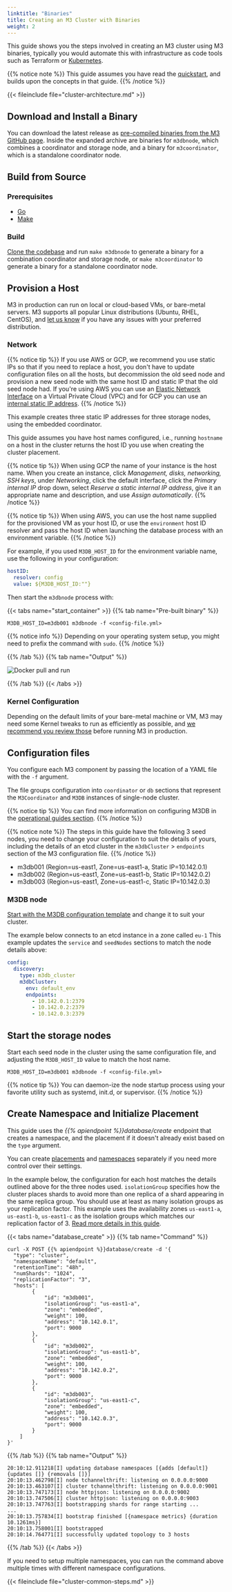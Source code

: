 ```yaml
---
linktitle: "Binaries"
title: Creating an M3 Cluster with Binaries
weight: 2
---
```


This guide shows you the steps involved in creating an M3 cluster using M3 binaries, typically you would automate this with infrastructure as code tools such as Terraform or [Kubernetes](/docs/operator).

{{% notice note %}}
This guide assumes you have read the [quickstart](/docs/quickstart/binaries), and builds upon the concepts in that guide.
{{% /notice %}}

{{< fileinclude file="cluster-architecture.md" >}}

## Download and Install a Binary

You can download the latest release as [pre-compiled binaries from the M3 GitHub page](https://github.com/m3db/m3/releases/latest). Inside the expanded archive are binaries for `m3dbnode`, which combines a coordinator and storage node, and a binary for `m3coordinator`, which is a standalone coordinator node.

## Build from Source

### Prerequisites

-   [Go](https://golang.org/dl/)
-   [Make](https://www.gnu.org/software/make/)

### Build

[Clone the codebase](https://github.com/m3db/m3) and run `make m3dbnode` to generate a binary for a combination coordinator and storage node, or `make m3coordinator` to generate a binary for a standalone coordinator node.

## Provision a Host

M3 in production can run on local or cloud-based VMs, or bare-metal servers. M3 supports all popular Linux distributions (Ubuntu, RHEL, CentOS), and [let us know](https://github.com/m3db/m3/issues/new/choose) if you have any issues with your preferred distribution.

### Network

{{% notice tip %}}
If you use AWS or GCP, we recommend you use static IPs so that if you need to replace a host, you don't have to update configuration files on all the hosts, but decommission the old seed node and provision a new seed node with the same host ID and static IP that the old seed node had. If you're using AWS you can use an [Elastic Network Interface](https://docs.aws.amazon.com/AWSEC2/latest/UserGuide/using-eni.html) on a Virtual Private Cloud (VPC) and for GCP you can use an [internal static IP address](https://cloud.google.com/compute/docs/ip-addresses/reserve-static-internal-ip-address).
{{% /notice %}}

This example creates three static IP addresses for three storage nodes, using the embedded coordinator.

This guide assumes you have host names configured, i.e., running `hostname` on a host in the cluster returns the host ID you use when creating the cluster placement.

{{% notice tip %}}
When using GCP the name of your instance is the host name. When you create an instance, click _Management, disks, networking, SSH keys_, under _Networking_, click the default interface, click the _Primary internal IP_ drop down, select _Reserve a static internal IP address_, give it an appropriate name and description, and use _Assign automatically_.
{{% /notice %}}

{{% notice tip %}}
When using AWS, you can use the host name supplied for the provisioned VM as your host ID, or use the `environment` host ID resolver and pass the host ID when launching the database process with an environment variable.
{{% /notice %}}

For example, if you used `M3DB_HOST_ID` for the environment variable name, use the following in your configuration:

```yaml
hostID:
  resolver: config
  value: ${M3DB_HOST_ID:""}
```

Then start the `m3dbnode` process with:

{{< tabs name="start_container" >}}
{{% tab name="Pre-built binary" %}}

```shell
M3DB_HOST_ID=m3db001 m3dbnode -f <config-file.yml>
```

{{% notice info %}}
Depending on your operating system setup, you might need to prefix the command with `sudo`.
{{% /notice %}}

{{% /tab %}}
{{% tab name="Output" %}}

<!-- TODO: Perfect image, pref with terminalizer -->

<!-- TODO: Update image -->

![Docker pull and run](/docker-install.gif)

{{% /tab %}}
{{< /tabs >}}

### Kernel Configuration

Depending on the default limits of your bare-metal machine or VM, M3 may need some Kernel tweaks to run as efficiently as possible, and [we recommend you review those](/docs/operational_guide/kernel_configuration) before running M3 in production.

## Configuration files

You configure each M3 component by passing the location of a YAML file with the `-f` argument.

The file groups configuration into `coordinator` or `db` sections that represent the `M3Coordinator` and `M3DB` instances of single-node cluster.

{{% notice tip %}}
You can find more information on configuring M3DB in the [operational guides section](/docs/operational_guide/).
{{% /notice %}}

{{% notice note %}}
The steps in this guide have the following 3 seed nodes, you need to change your configuration to suit the details of yours, including the details of an etcd cluster in the `m3dbCluster` > `endpoints` section of the M3 configuration file.
{{% /notice %}}

-   m3db001 (Region=us-east1, Zone=us-east1-a, Static IP=10.142.0.1)
-   m3db002 (Region=us-east1, Zone=us-east1-b, Static IP=10.142.0.2)
-   m3db003 (Region=us-east1, Zone=us-east1-c, Static IP=10.142.0.3)

### M3DB node

[Start with the M3DB configuration template](https://github.com/m3db/m3/blob/master/src/dbnode/config/m3dbnode-cluster-template.yml) and change it to suit your cluster.

The example below connects to an etcd instance in a zone called `eu-1`
This example updates the `service` and `seedNodes` sections to match the node details above:

<!-- TODO: Add more details on config items here -->

```yaml
config:
  discovery: 
    type: m3db_cluster 
    m3dbCluster: 
      env: default_env
      endpoints:
        - 10.142.0.1:2379
        - 10.142.0.2:2379
        - 10.142.0.3:2379
```

## Start the storage nodes

Start each seed node in the cluster using the same configuration file, and adjusting the `M3DB_HOST_ID` value to match the host name.

```shell
M3DB_HOST_ID=m3db001 m3dbnode -f <config-file.yml>
```

{{% notice tip %}}
You can daemon-ize the node startup process using your favorite utility such as systemd, init.d, or supervisor.
{{% /notice %}}

## Create Namespace and Initialize Placement

<!-- TODO: Again partialise and include across guides when complete -->

<!-- TODO: Probably take this example up a notch for the how to guides -->

This guide uses the _{{% apiendpoint %}}database/create_ endpoint that creates a namespace, and the placement if it doesn't already exist based on the `type` argument.

You can create [placements](/docs/operational_guide/placement_configuration/) and [namespaces](/docs/operational_guide/namespace_configuration/#advanced-hard-way) separately if you need more control over their settings.

In the example below, the configuration for each host matches the details outlined above for the three nodes used. `isolationGroup` specifies how the cluster places shards to avoid more than one replica of a shard appearing in the same replica group. You should use at least as many isolation groups as your replication factor. This example uses the availability zones `us-east1-a`, `us-east1-b`, `us-east1-c` as the isolation groups which matches our replication factor of 3. [Read more details in this guide](/docs/operational_guide/replication_and_deployment_in_zones).

{{< tabs name="database_create" >}}
{{% tab name="Command" %}}

<!-- TODO: create partial -->

```shell
curl -X POST {{% apiendpoint %}}database/create -d '{
  "type": "cluster",
  "namespaceName": "default",
  "retentionTime": "48h",
  "numShards": "1024",
  "replicationFactor": "3",
  "hosts": [
        {
            "id": "m3db001",
            "isolationGroup": "us-east1-a",
            "zone": "embedded",
            "weight": 100,
            "address": "10.142.0.1",
            "port": 9000
        },
        {
            "id": "m3db002",
            "isolationGroup": "us-east1-b",
            "zone": "embedded",
            "weight": 100,
            "address": "10.142.0.2",
            "port": 9000
        },
        {
            "id": "m3db003",
            "isolationGroup": "us-east1-c",
            "zone": "embedded",
            "weight": 100,
            "address": "10.142.0.3",
            "port": 9000
        }
    ]
}'
```

{{% /tab %}}
{{% tab name="Output" %}}

```shell
20:10:12.911218[I] updating database namespaces [{adds [default]} {updates []} {removals []}]
20:10:13.462798[I] node tchannelthrift: listening on 0.0.0.0:9000
20:10:13.463107[I] cluster tchannelthrift: listening on 0.0.0.0:9001
20:10:13.747173[I] node httpjson: listening on 0.0.0.0:9002
20:10:13.747506[I] cluster httpjson: listening on 0.0.0.0:9003
20:10:13.747763[I] bootstrapping shards for range starting ...
...
20:10:13.757834[I] bootstrap finished [{namespace metrics} {duration 10.1261ms}]
20:10:13.758001[I] bootstrapped
20:10:14.764771[I] successfully updated topology to 3 hosts
```

{{% /tab %}}
{{< /tabs >}}

If you need to setup multiple namespaces, you can run the command above multiple times with different namespace configurations.

{{< fileinclude file="cluster-common-steps.md" >}}

<!-- ## Next Steps

This quickstart covered getting a single-node M3DB cluster running, and writing and querying metrics to the cluster. Some next steps are:

-   one
-   two -->

